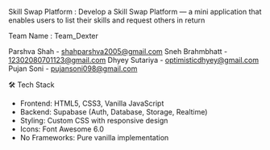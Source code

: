 Skill Swap Platform : 
Develop a Skill Swap Platform — a mini application that enables users to list their skills and
request others in return

Team Name : Team_Dexter

Parshva Shah - shahparshva2005@gmail.com
Sneh Brahmbhatt - 12302080701123@gmail.com
Dhyey Sutariya - optimisticdhyey@gmail.com
Pujan Soni - pujansoni098@gmail.com

 🛠️ Tech Stack

- Frontend: HTML5, CSS3, Vanilla JavaScript
- Backend: Supabase (Auth, Database, Storage, Realtime)
- Styling: Custom CSS with responsive design
- Icons: Font Awesome 6.0
- No Frameworks: Pure vanilla implementation

